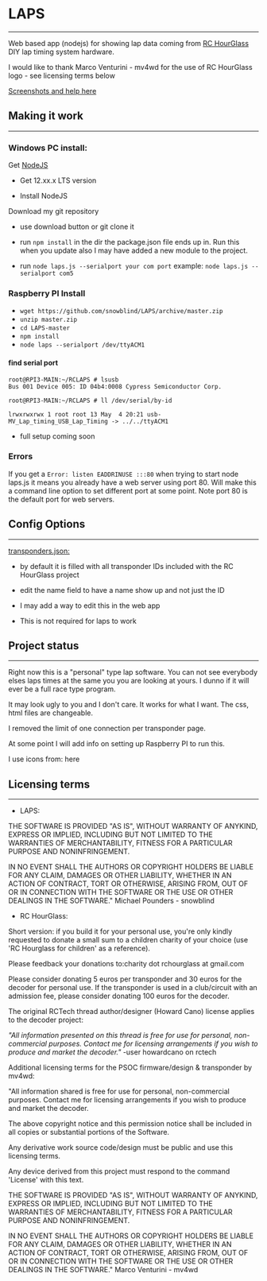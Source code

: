 # LAPS

___

Web based app (nodejs) for showing lap data coming from [RC HourGlass](https://github.com/mv4wd/RCHourglass "RC HourGlass github project page") DIY lap timing system hardware.

I would like to thank Marco Venturini - mv4wd for the use of RC HourGlass logo - see licensing terms below

[Screenshots and help here](./image/SHOW.md)

## Making it work

___

### Windows PC install:

Get [NodeJS](https://nodejs.org/en/)

* Get 12.xx.x LTS version

* Install NodeJS

Download my git repository

* use download button or git clone it

* run `npm install` in the dir the package.json file ends up in. Run this when you update also I may have added a new module to the project.

* run `node laps.js --serialport your com port`  example: `node laps.js --serialport com5`

### Raspberry PI Install

* `wget https://github.com/snowblind/LAPS/archive/master.zip`
* `unzip master.zip`
* `cd LAPS-master`
* `npm install`
* `node laps --serialport /dev/ttyACM1`

#### find serial port
  
```shell
root@RPI3-MAIN:~/RCLAPS # lsusb
Bus 001 Device 005: ID 04b4:0008 Cypress Semiconductor Corp.

root@RPI3-MAIN:~/RCLAPS # ll /dev/serial/by-id

lrwxrwxrwx 1 root root 13 May  4 20:21 usb-MV_Lap_timing_USB_Lap_Timing -> ../../ttyACM1
```

* full setup coming soon

### Errors

If you get a `Error: listen EADDRINUSE :::80` when trying to start node laps.js it means you already have a web server using port 80. Will make this a command line option to set different port at some point. Note port 80 is the default port for web servers.  

## Config Options

___

[transponders.json:](./transponders.json)

* by default it is filled with all transponder IDs included with the RC HourGlass project

* edit the name field to have a name show up and not just the ID

* I may add a way to edit this in the web app

* This is not required for laps to work

## Project status

___

Right now this is a "personal" type lap software. You can not see everybody elses laps times at the same you you are looking at yours. I dunno if it will ever be a full race type program.

It may look ugly to you and I don't care. It works for what I want. The css, html files are changeable.  

I removed the limit of one connection per transponder page.

At some point I will add info on setting up Raspberry PI to run this.

I use icons from: here

## Licensing terms

___

* LAPS:

THE SOFTWARE IS PROVIDED "AS IS", WITHOUT WARRANTY OF ANYKIND, EXPRESS OR IMPLIED, INCLUDING BUT NOT LIMITED TO THE WARRANTIES OF MERCHANTABILITY, FITNESS FOR A PARTICULAR PURPOSE AND NONINFRINGEMENT.

IN NO EVENT SHALL THE AUTHORS OR COPYRIGHT HOLDERS BE LIABLE FOR ANY CLAIM, DAMAGES OR OTHER LIABILITY, WHETHER IN AN ACTION OF CONTRACT, TORT OR OTHERWISE, ARISING FROM, OUT OF OR IN CONNECTION WITH THE SOFTWARE OR THE USE OR OTHER DEALINGS IN THE SOFTWARE." Michael Pounders - snowblind

* RC HourGlass:

Short version: if you build it for your personal use, you're only kindly requested to donate a small sum to a children
charity of your choice (use 'RC Hourglass for children' as a reference).

Please feedback your donations to:charity dot rchourglass at gmail.com

Please consider donating 5 euros per transponder and 30 euros for the decoder for personal use.
If the transponder is used in a club/circuit with an admission fee, please consider donating 100 euros for the decoder.

The original RCTech thread author/designer (Howard Cano) license applies to the decoder project:

*"All information presented on this thread is free for use for personal, non-commercial purposes.
Contact me for licensing arrangements if you wish to produce and market the decoder."* -user howardcano on rctech

Additional licensing terms for the PSOC firmware/design & transponder by mv4wd:

"All information shared is free for use for personal, non-commercial purposes.
Contact me for licensing arrangements if you wish to produce and market the decoder.

The above copyright notice and this permission notice shall be included in all copies or substantial portions of the
Software.

Any derivative work source code/design must be public and use this licensing terms.

Any device derived from this project must respond to the command 'License' with this text.

THE SOFTWARE IS PROVIDED "AS IS", WITHOUT WARRANTY OF ANYKIND, EXPRESS OR IMPLIED, INCLUDING BUT NOT LIMITED TO THE WARRANTIES OF MERCHANTABILITY, FITNESS FOR A PARTICULAR PURPOSE AND NONINFRINGEMENT.

IN NO EVENT SHALL THE AUTHORS OR COPYRIGHT HOLDERS BE LIABLE FOR ANY CLAIM, DAMAGES OR OTHER LIABILITY, WHETHER IN AN ACTION OF CONTRACT, TORT OR OTHERWISE, ARISING FROM, OUT OF OR IN CONNECTION WITH THE SOFTWARE OR THE USE OR OTHER DEALINGS IN THE SOFTWARE." Marco Venturini - mv4wd
